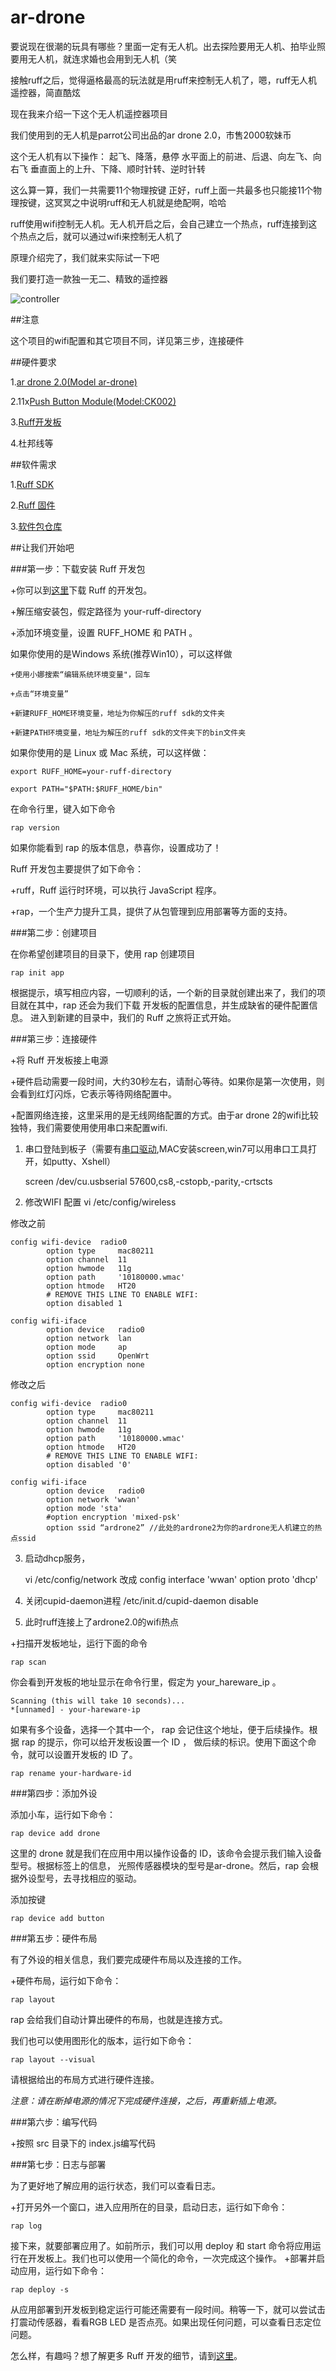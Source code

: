 # ar-drone

要说现在很潮的玩具有哪些？里面一定有无人机。出去探险要用无人机、拍毕业照要用无人机，就连求婚也会用到无人机（笑

接触ruff之后，觉得逼格最高的玩法就是用ruff来控制无人机了，嗯，ruff无人机遥控器，简直酷炫

现在我来介绍一下这个无人机遥控器项目

我们使用到的无人机是parrot公司出品的ar drone 2.0，市售2000软妹币

这个无人机有以下操作：
起飞、降落，悬停
水平面上的前进、后退、向左飞、向右飞
垂直面上的上升、下降、顺时针转、逆时针转

这么算一算，我们一共需要11个物理按键
正好，ruff上面一共最多也只能接11个物理按键，这冥冥之中说明ruff和无人机就是绝配啊，哈哈

ruff使用wifi控制无人机。无人机开启之后，会自己建立一个热点，ruff连接到这个热点之后，就可以通过wifi来控制无人机了


原理介绍完了，我们就来实际试一下吧



我们要打造一款独一无二、精致的遥控器

![controller](http://i2.piimg.com/4851/0446836e9d7f9e58.png)

##注意

这个项目的wifi配置和其它项目不同，详见第三步，连接硬件

##硬件要求

1.[ar drone 2.0(Model ar-drone)](https://rap.ruff.io/raps/ar-drone)

2.11x[Push Button Module(Model:CK002)](https://rap.ruff.io/raps/button-gpio)

3.[Ruff开发板](http://detail.koudaitong.com/show/goods?alias=35wmug7n0nrzf)

4.杜邦线等

##软件需求

1.[Ruff SDK](https://ruff.io/zh-cn/docs/download.html)

2.[Ruff 固件](https://ruff.io/zh-cn/docs/download.html)

3.[软件包仓库](https://rap.ruff.io/)

##让我们开始吧

###第一步：下载安装 Ruff 开发包

+你可以到[这里](https://ruff.io/zh-cn/docs/download.html)下载 Ruff 的开发包。

+解压缩安装包，假定路径为 your-ruff-directory

+添加环境变量，设置 RUFF_HOME 和 PATH 。

如果你使用的是Windows 系统(推荐Win10），可以这样做

    +使用小娜搜索“编辑系统环境变量"，回车

    +点击“环境变量”

    +新建RUFF_HOME环境变量，地址为你解压的ruff sdk的文件夹

    +新建PATH环境变量，地址为解压的ruff sdk的文件夹下的bin文件夹

如果你使用的是 Linux 或 Mac 系统，可以这样做：

    export RUFF_HOME=your-ruff-directory

    export PATH="$PATH:$RUFF_HOME/bin"

在命令行里，键入如下命令

    rap version

如果你能看到 rap 的版本信息，恭喜你，设置成功了！

Ruff 开发包主要提供了如下命令：

+ruff，Ruff 运行时环境，可以执行 JavaScript 程序。

+rap，一个生产力提升工具，提供了从包管理到应用部署等方面的支持。

###第二步：创建项目

在你希望创建项目的目录下，使用 rap 创建项目

    rap init app

根据提示，填写相应内容，一切顺利的话，一个新的目录就创建出来了，我们的项目就在其中，rap 还会为我们下载
开发板的配置信息，并生成缺省的硬件配置信息。
进入到新建的目录中，我们的 Ruff 之旅将正式开始。

###第三步：连接硬件

+将 Ruff 开发板接上电源

+硬件启动需要一段时间，大约30秒左右，请耐心等待。如果你是第一次使用，则会看到红灯闪烁，它表示等待网络配置中。

+配置网络连接，这里采用的是无线网络配置的方式。由于ar drone 2的wifi比较独特，我们需要使用使用串口来配置wifi.

1. 串口登陆到板子（需要有[串口驱动](https://ruff.io/zh-cn/docs/network-configuration.html),MAC安装screen,win7可以用串口工具打开，如putty、Xshell） 

    screen /dev/cu.usbserial 57600,cs8,-cstopb,-parity,-crtscts  

2. 修改WIFI 配置 vi /etc/config/wireless 

修改之前   

    config wifi-device  radio0
            option type     mac80211
            option channel  11
            option hwmode   11g
            option path     '10180000.wmac'
            option htmode   HT20
            # REMOVE THIS LINE TO ENABLE WIFI:
            option disabled 1

    config wifi-iface
            option device   radio0
            option network  lan
            option mode     ap
            option ssid     OpenWrt
            option encryption none
修改之后       
      
    config wifi-device  radio0  
            option type     mac80211  
            option channel  11  
            option hwmode   11g  
            option path     '10180000.wmac'  
            option htmode   HT20  
            # REMOVE THIS LINE TO ENABLE WIFI:  
            option disabled '0'  

    config wifi-iface  
            option device   radio0  
            option network 'wwan'  
            option mode 'sta'  
            #option encryption 'mixed-psk'  
            option ssid “ardrone2” //此处的ardrone2为你的ardrone无人机建立的热点ssid
 
 3. 启动dhcp服务，
 
    vi /etc/config/network 
改成
    config interface 'wwan'
            option proto 'dhcp'
 4. 关闭cupid-daemon进程
 	/etc/init.d/cupid-daemon disable

 5. 此时ruff连接上了ardrone2.0的wifi热点
        
        
   

+扫描开发板地址，运行下面的命令

    rap scan

你会看到开发板的地址显示在命令行里，假定为 your_hareware_ip 。

    Scanning (this will take 10 seconds)...
    *[unnamed] - your-hareware-ip

如果有多个设备，选择一个其中一个， rap 会记住这个地址，便于后续操作。根据 rap 的提示，你可以给开发板设置一个 ID ，
做后续的标识。使用下面这个命令，就可以设置开发板的 ID 了。

    rap rename your-hardware-id

###第四步：添加外设

添加小车，运行如下命令：

    rap device add drone

这里的 drone 就是我们在应用中用以操作设备的 ID，该命令会提示我们输入设备型号。根据标签上的信息，
光照传感器模块的型号是ar-drone。然后，rap 会根据外设型号，去寻找相应的驱动。

添加按键

    rap device add button


###第五步：硬件布局

有了外设的相关信息，我们要完成硬件布局以及连接的工作。

+硬件布局，运行如下命令：

    rap layout

rap 会给我们自动计算出硬件的布局，也就是连接方式。

我们也可以使用图形化的版本，运行如下命令：

    rap layout --visual

请根据给出的布局方式进行硬件连接。

*注意：请在断掉电源的情况下完成硬件连接，之后，再重新插上电源。*

###第六步：编写代码

+按照 src 目录下的 index.js编写代码

###第七步：日志与部署

为了更好地了解应用的运行状态，我们可以查看日志。

+打开另外一个窗口，进入应用所在的目录，启动日志，运行如下命令：

    rap log

 接下来，就要部署应用了。如前所示，我们可以用 deploy 和 start 命令将应用运行在开发板上。我们也可以使用一个简化的命令，一次完成这个操作。
+部署并启动应用，运行如下命令：

    rap deploy -s

从应用部署到开发板到稳定运行可能还需要有一段时间。稍等一下，就可以尝试击打震动传感器，看看RGB LED 是否点亮。如果出现任何问题，可以查看日志定位问题。

怎么样，有趣吗？想了解更多 Ruff 开发的细节，请到[这里](https://ruff.io/zh-cn/docs/development-steps.html)。



